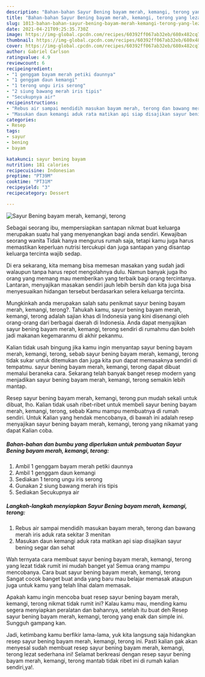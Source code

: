 ```yaml
---
description: "Bahan-bahan Sayur Bening bayam merah, kemangi, terong yang lezat dan Mudah Dibuat"
title: "Bahan-bahan Sayur Bening bayam merah, kemangi, terong yang lezat dan Mudah Dibuat"
slug: 1013-bahan-bahan-sayur-bening-bayam-merah-kemangi-terong-yang-lezat-dan-mudah-dibuat
date: 2021-04-21T09:25:35.730Z
image: https://img-global.cpcdn.com/recipes/60392ff067ab32eb/680x482cq70/sayur-bening-bayam-merah-kemangi-terong-foto-resep-utama.jpg
thumbnail: https://img-global.cpcdn.com/recipes/60392ff067ab32eb/680x482cq70/sayur-bening-bayam-merah-kemangi-terong-foto-resep-utama.jpg
cover: https://img-global.cpcdn.com/recipes/60392ff067ab32eb/680x482cq70/sayur-bening-bayam-merah-kemangi-terong-foto-resep-utama.jpg
author: Gabriel Carlson
ratingvalue: 4.9
reviewcount: 6
recipeingredient:
- "1 genggam bayam merah petiki daunnya"
- "1 genggam daun kemangi"
- "1 terong ungu iris serong"
- "2 siung bawang merah iris tipis"
- "Secukupnya air"
recipeinstructions:
- "Rebus air sampai mendidih masukan bayam merah, terong dan bawang merah iris aduk rata sekitar 3 menitan"
- "Masukan daun kemangi aduk rata matikan api siap disajikan sayur bening segar dan sehat"
categories:
- Resep
tags:
- sayur
- bening
- bayam

katakunci: sayur bening bayam 
nutrition: 181 calories
recipecuisine: Indonesian
preptime: "PT39M"
cooktime: "PT31M"
recipeyield: "3"
recipecategory: Dessert

---
```



![Sayur Bening bayam merah, kemangi, terong](https://img-global.cpcdn.com/recipes/60392ff067ab32eb/680x482cq70/sayur-bening-bayam-merah-kemangi-terong-foto-resep-utama.jpg)

Sebagai seorang ibu, mempersiapkan santapan nikmat buat keluarga merupakan suatu hal yang menyenangkan bagi anda sendiri. Kewajiban seorang  wanita Tidak hanya mengurus rumah saja, tetapi kamu juga harus memastikan keperluan nutrisi tercukupi dan juga santapan yang disantap keluarga tercinta wajib sedap.

Di era  sekarang, kita memang bisa memesan masakan yang sudah jadi walaupun tanpa harus repot mengolahnya dulu. Namun banyak juga lho orang yang memang mau memberikan yang terbaik bagi orang tercintanya. Lantaran, menyajikan masakan sendiri jauh lebih bersih dan kita juga bisa menyesuaikan hidangan tersebut berdasarkan selera keluarga tercinta. 



Mungkinkah anda merupakan salah satu penikmat sayur bening bayam merah, kemangi, terong?. Tahukah kamu, sayur bening bayam merah, kemangi, terong adalah sajian khas di Indonesia yang kini disenangi oleh orang-orang dari berbagai daerah di Indonesia. Anda dapat menyajikan sayur bening bayam merah, kemangi, terong sendiri di rumahmu dan boleh jadi makanan kegemaranmu di akhir pekanmu.

Kalian tidak usah bingung jika kamu ingin menyantap sayur bening bayam merah, kemangi, terong, sebab sayur bening bayam merah, kemangi, terong tidak sukar untuk ditemukan dan juga kita pun dapat memasaknya sendiri di tempatmu. sayur bening bayam merah, kemangi, terong dapat dibuat memalui beraneka cara. Sekarang telah banyak banget resep modern yang menjadikan sayur bening bayam merah, kemangi, terong semakin lebih mantap.

Resep sayur bening bayam merah, kemangi, terong pun mudah sekali untuk dibuat, lho. Kalian tidak usah ribet-ribet untuk membeli sayur bening bayam merah, kemangi, terong, sebab Kamu mampu membuatnya di rumah sendiri. Untuk Kalian yang hendak mencobanya, di bawah ini adalah resep menyajikan sayur bening bayam merah, kemangi, terong yang nikamat yang dapat Kalian coba.

<!--inarticleads1-->

##### Bahan-bahan dan bumbu yang diperlukan untuk pembuatan Sayur Bening bayam merah, kemangi, terong:

1. Ambil 1 genggam bayam merah petiki daunnya
1. Ambil 1 genggam daun kemangi
1. Sediakan 1 terong ungu iris serong
1. Gunakan 2 siung bawang merah iris tipis
1. Sediakan Secukupnya air




<!--inarticleads2-->

##### Langkah-langkah menyiapkan Sayur Bening bayam merah, kemangi, terong:

1. Rebus air sampai mendidih masukan bayam merah, terong dan bawang merah iris aduk rata sekitar 3 menitan
1. Masukan daun kemangi aduk rata matikan api siap disajikan sayur bening segar dan sehat




Wah ternyata cara membuat sayur bening bayam merah, kemangi, terong yang lezat tidak rumit ini mudah banget ya! Semua orang mampu mencobanya. Cara buat sayur bening bayam merah, kemangi, terong Sangat cocok banget buat anda yang baru mau belajar memasak ataupun juga untuk kamu yang telah lihai dalam memasak.

Apakah kamu ingin mencoba buat resep sayur bening bayam merah, kemangi, terong nikmat tidak rumit ini? Kalau kamu mau, mending kamu segera menyiapkan peralatan dan bahannya, setelah itu buat deh Resep sayur bening bayam merah, kemangi, terong yang enak dan simple ini. Sungguh gampang kan. 

Jadi, ketimbang kamu berfikir lama-lama, yuk kita langsung saja hidangkan resep sayur bening bayam merah, kemangi, terong ini. Pasti kalian gak akan menyesal sudah membuat resep sayur bening bayam merah, kemangi, terong lezat sederhana ini! Selamat berkreasi dengan resep sayur bening bayam merah, kemangi, terong mantab tidak ribet ini di rumah kalian sendiri,ya!.

